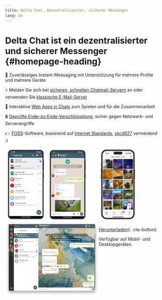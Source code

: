 ```yaml
---
title: Delta Chat, Dezentralisierter, sicherer Messenger 
lang: de
---
```


# Delta Chat ist ein dezentralisierter und sicherer Messenger {#homepage-heading}

💬 Zuverlässiges Instant-Messaging mit Unterstützung für mehrere Profile und mehrere Geräte

⚡️ Melden Sie sich bei [sicheren, schnellen Chatmail-Servern](chatmail) an oder verwenden Sie [klassische E-Mail-Server](https://providers.delta.chat/)

🥳 Interaktive [Web Apps in Chats](https://webxdc.org/) zum Spielen und für die Zusammenarbeit

🔒 [Geprüfte Ende-zu-Ende-Verschlüsselung](https://delta.chat/en/2024-03-25-crypto-analysis-securejoin), sicher gegen Netzwerk- und Serverangriffe

👉 [F](https://en.wikipedia.org/wiki/Free_software)[OSS](https://en.wikipedia.org/wiki/Open-source_software)-Software, basierend auf [Internet Standards](https://github.com/deltachat/deltachat-core-rust/blob/master/standards.md), [xkcd927](https://xkcd.com/927/) vermeidend :)

<div>
<a href="../assets/home/screenshots/android1.png">
<picture>
<source srcset="../assets/home/screenshots/android1-thumbnail.webp" type="image/webp" />
<source srcset="../assets/home/screenshots/android1-thumbnail.png" type="image/png" />
<img src="../assets/home/screenshots/android1-thumbnail.png" width="136" height="242" style="float: left; display: block;" alt="A screenshot of Delta Chat on Android showing chat list" />
</picture>
</a>
</div>

<div>
<a href="../assets/home/screenshots/android2.png">
<picture>
<source srcset="../assets/home/screenshots/android2-thumbnail.webp" type="image/webp" />
<source srcset="../assets/home/screenshots/android2-thumbnail.png" type="image/png" />
<img src="../assets/home/screenshots/android2-thumbnail.png" width="136" height="242" style="float: left; display: block;" alt="A screenshot of Delta Chat on Android showing a chat" />
</picture>
</a>
</div>

<div>
<a href="../assets/home/screenshots/desktop.png">
<picture>
<source srcset="../assets/home/screenshots/desktop-thumbnail.webp" type="image/webp" />
<source srcset="../assets/home/screenshots/desktop-thumbnail.png" type="image/png" />
<img src="../assets/home/screenshots/desktop-thumbnail.png" width="305" height="242" style="float:left;" alt="A screenshot of Delta Chat on desktop" />
</picture>
</a>
</div>

<div>
<a href="../assets/home/screenshots/ios.png">
<picture>
<source srcset="../assets/home/screenshots/ios-thumbnail.webp" type="image/webp" />
<source srcset="../assets/home/screenshots/ios-thumbnail.png" type="image/png" />
<img src="../assets/home/screenshots/ios.png" width="124" height="242" alt="A screenshot of Delta Chat on iOS" />
</picture>
</a>
</div>

[Herunterladen](https://get.delta.chat){: .cta-button}

Verfügbar auf Mobil- und Desktopgeräten.


